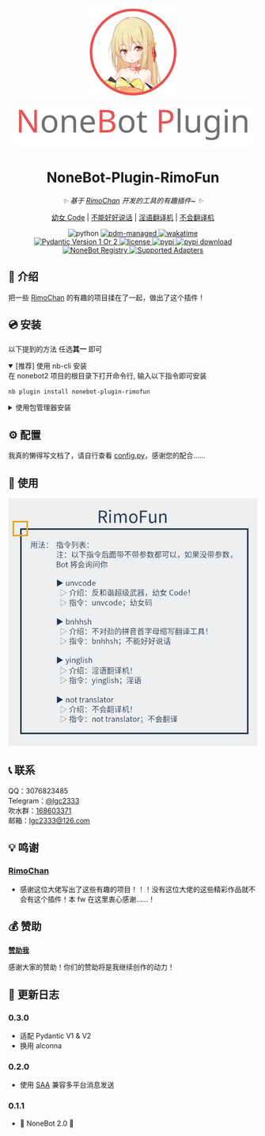 <!-- markdownlint-disable MD033 MD036 MD041 -->

<div align="center">

<a href="https://v2.nonebot.dev/store">
  <img src="https://raw.githubusercontent.com/lgc-NB2Dev/readme/main/rimofun/rimofun.png" width="180" height="180"  alt="NoneBotPluginLogo">
</a>

<p>
  <img src="https://raw.githubusercontent.com/lgc-NB2Dev/readme/main/template/plugin.svg" alt="NoneBotPluginText">
</p>

# NoneBot-Plugin-RimoFun

_✨ 基于 [RimoChan](https://github.com/RimoChan) 开发的工具的有趣插件~ ✨_

[幼女 Code](https://github.com/RimoChan/unvcode) | [不能好好说话](https://github.com/RimoChan/bnhhsh) | [淫语翻译机](https://github.com/RimoChan/yinglish) | [不会翻译机](https://github.com/RimoChan/not_translator)

<img src="https://img.shields.io/badge/python-3.10+-blue.svg" alt="python">
<a href="https://pdm.fming.dev">
  <img src="https://img.shields.io/badge/pdm-managed-blueviolet" alt="pdm-managed">
</a>
<a href="https://wakatime.com/badge/user/b61b0f9a-f40b-4c82-bc51-0a75c67bfccf/project/4a5fe67b-9572-412a-84b8-064ca20f9157">
  <img src="https://wakatime.com/badge/user/b61b0f9a-f40b-4c82-bc51-0a75c67bfccf/project/4a5fe67b-9572-412a-84b8-064ca20f9157.svg" alt="wakatime">
</a>

<br />

<a href="https://pydantic.dev">
  <img src="https://img.shields.io/endpoint?url=https://raw.githubusercontent.com/lgc-NB2Dev/readme/main/template/pyd-v1-or-v2.json" alt="Pydantic Version 1 Or 2" >
</a>
<a href="./LICENSE">
  <img src="https://img.shields.io/github/license/lgc-NB2Dev/nonebot-plugin-rimofun.svg" alt="license">
</a>
<a href="https://pypi.python.org/pypi/nonebot-plugin-rimofun">
  <img src="https://img.shields.io/pypi/v/nonebot-plugin-rimofun.svg" alt="pypi">
</a>
<a href="https://pypi.python.org/pypi/nonebot-plugin-rimofun">
  <img src="https://img.shields.io/pypi/dm/nonebot-plugin-rimofun" alt="pypi download">
</a>

<br />

<a href="https://registry.nonebot.dev/plugin/nonebot-plugin-rimofun:nonebot_plugin_rimofun">
  <img src="https://img.shields.io/endpoint?url=https%3A%2F%2Fnbbdg.lgc2333.top%2Fplugin%2Fnonebot-plugin-rimofun" alt="NoneBot Registry">
</a>
<a href="https://registry.nonebot.dev/plugin/nonebot-plugin-rimofun:nonebot_plugin_rimofun">
  <img src="https://img.shields.io/endpoint?url=https%3A%2F%2Fnbbdg.lgc2333.top%2Fplugin-adapters%2Fnonebot-plugin-rimofun" alt="Supported Adapters">
</a>

</div>

## 📖 介绍

把一些 [RimoChan](https://github.com/RimoChan) 的有趣的项目揉在了一起，做出了这个插件！

## 💿 安装

以下提到的方法 任选**其一** 即可

<details open>
<summary>[推荐] 使用 nb-cli 安装</summary>
在 nonebot2 项目的根目录下打开命令行, 输入以下指令即可安装

```bash
nb plugin install nonebot-plugin-rimofun
```

</details>

<details>
<summary>使用包管理器安装</summary>
在 nonebot2 项目的插件目录下, 打开命令行, 根据你使用的包管理器, 输入相应的安装命令

<details>
<summary>pip</summary>

```bash
pip install nonebot-plugin-rimofun
```

</details>
<details>
<summary>pdm</summary>

```bash
pdm add nonebot-plugin-rimofun
```

</details>
<details>
<summary>poetry</summary>

```bash
poetry add nonebot-plugin-rimofun
```

</details>
<details>
<summary>conda</summary>

```bash
conda install nonebot-plugin-rimofun
```

</details>

打开 nonebot2 项目根目录下的 `pyproject.toml` 文件, 在 `[tool.nonebot]` 部分的 `plugins` 项里追加写入

```toml
[tool.nonebot]
plugins = [
    # ...
    "nonebot_plugin_rimofun"
]
```

</details>

## ⚙️ 配置

我真的懒得写文档了，请自行查看 [config.py](nonebot_plugin_rimofun/config.py)，感谢您的配合……

## 🎉 使用

![help](https://raw.githubusercontent.com/lgc-NB2Dev/readme/main/rimofun/-6cb8f68366e0b5f5.png)

<!--
### 指令表

不想写文档了……累了……
看看 [\_\_init\_\_.py](nonebot_plugin_rimofun/__init__.py) 吧，谢谢您了……
-->

## 📞 联系

QQ：3076823485  
Telegram：[@lgc2333](https://t.me/lgc2333)  
吹水群：[168603371](https://qm.qq.com/q/EikuZ5sP4G)  
邮箱：<lgc2333@126.com>

## 💡 鸣谢

### [RimoChan](https://github.com/RimoChan)

- 感谢这位大佬写出了这些有趣的项目！！！没有这位大佬的这些精彩作品就不会有这个插件！本 fw 在这里衷心感谢……！

## 💰 赞助

**[赞助我](https://blog.lgc2333.top/donate)**

感谢大家的赞助！你们的赞助将是我继续创作的动力！

## 📝 更新日志

### 0.3.0

- 适配 Pydantic V1 & V2
- 换用 alconna

### 0.2.0

- 使用 [SAA](https://github.com/felinae98/nonebot-plugin-send-anything-anywhere) 兼容多平台消息发送

### 0.1.1

- 🎉 NoneBot 2.0 🚀
